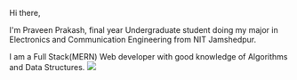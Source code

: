 Hi there,

I'm Praveen Prakash, final year Undergraduate student doing my major in Electronics and Communication Engineering from NIT Jamshedpur.

I am a Full Stack(MERN) Web developer with good knowledge of Algorithms and Data Structures.
<a href="mailto:praveenprakash439@gmail.com?"><img src="https://img.shields.io/badge/gmail-%23DD0031.svg?&style=for-the-badge&logo=gmail&logoColor=white"/></a>
<!---
P504231/P504231 is a ✨ special ✨ repository because its `README.md` (this file) appears on your GitHub profile.
You can click the Preview link to take a look at your changes.
--->
